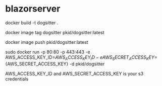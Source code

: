 # blazorserver


 docker build -t dogsitter .  
 
 docker image tag dogsitter pkid/dogsitter:latest
 
 docker image push pkid/dogsitter:latest   
 
 sudo docker run -p 80:80 -p 443:443 -e AWS_ACCESS_KEY_ID=${AWS_ACCESS_KEY_ID} -e AWS_SECRET_ACCESS_KEY=${AWS_SECRET_ACCESS_KEY} -d pkid/dogsitter

AWS_ACCESS_KEY_ID and AWS_SECRET_ACCESS_KEY is your s3 credentials
